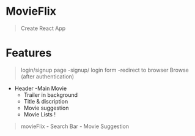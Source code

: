 # MovieFlix 
 > Create React App

# Features 
 > login/signup page
   -signup/ login form
   -redirect to browser
 > Browse (after authentication)
   - Header
   -Main Movie
      - Trailer in background
      - Title & discription
      - Movie suggestion
      - Movie Lists !
 > movieFlix
    - Search Bar
    - Movie Suggestion